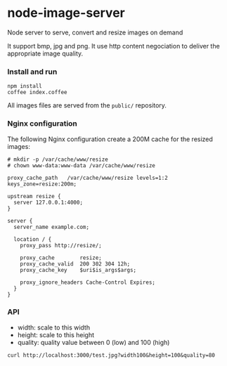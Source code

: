 node-image-server
=================

Node server to serve, convert and resize images on demand

It support bmp, jpg and png.
It use http content negociation to deliver the appropriate image quality.

### Install and run

```
npm install
coffee index.coffee
```

All images files are served from the `public/` repository.

### Nginx configuration

The following Nginx configuration create a 200M cache for the resized
images:

```
# mkdir -p /var/cache/www/resize
# chown www-data:www-data /var/cache/www/resize

proxy_cache_path   /var/cache/www/resize levels=1:2 keys_zone=resize:200m;

upstream resize {
  server 127.0.0.1:4000;
}

server {
  server_name example.com;

  location / {
    proxy_pass http://resize/;
 
    proxy_cache        resize;
    proxy_cache_valid  200 302 304 12h;
    proxy_cache_key    $uri$is_args$args;

    proxy_ignore_headers Cache-Control Expires;
  }
}
```

### API

  - width: scale to this width
  - height: scale to this height
  - quality: quality value between 0 (low) and 100 (high)

```
curl http://localhost:3000/test.jpg?width100&height=100&quality=80
```
